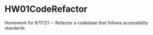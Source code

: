 # HW01CodeRefactor
Homework for 6/17/21 -- Refactor a codebase that follows accessibility standards
